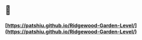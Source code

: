 # 🏡
### [https://patshiu.github.io/Ridgewood-Garden-Level/](https://patshiu.github.io/Ridgewood-Garden-Level/)
